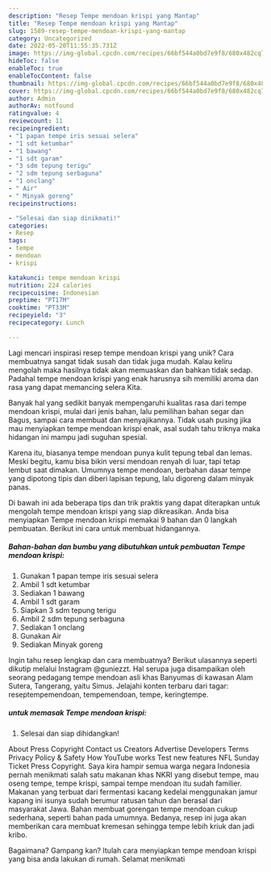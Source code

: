 ```yaml
---
description: "Resep Tempe mendoan krispi yang Mantap"
title: "Resep Tempe mendoan krispi yang Mantap"
slug: 1589-resep-tempe-mendoan-krispi-yang-mantap
category: Uncategorized
date: 2022-05-20T11:55:35.731Z
image: https://img-global.cpcdn.com/recipes/66bf544a0bd7e9f8/680x482cq70/tempe-mendoan-krispi-foto-resep-utama.jpg
hideToc: false
enableToc: true
enableTocContent: false
thumbnail: https://img-global.cpcdn.com/recipes/66bf544a0bd7e9f8/680x482cq70/tempe-mendoan-krispi-foto-resep-utama.jpg
cover: https://img-global.cpcdn.com/recipes/66bf544a0bd7e9f8/680x482cq70/tempe-mendoan-krispi-foto-resep-utama.jpg
author: Admin
authorAv: notfound
ratingvalue: 4
reviewcount: 11
recipeingredient:
- "1 papan tempe iris sesuai selera"
- "1 sdt ketumbar"
- "1 bawang"
- "1 sdt garam"
- "3 sdm tepung terigu"
- "2 sdm tepung serbaguna"
- "1 onclang"
- " Air"
- " Minyak goreng"
recipeinstructions:

- "Selesai dan siap dinikmati!"
categories:
- Resep
tags:
- tempe
- mendoan
- krispi

katakunci: tempe mendoan krispi 
nutrition: 224 calories
recipecuisine: Indonesian
preptime: "PT17M"
cooktime: "PT33M"
recipeyield: "3"
recipecategory: Lunch

---
```





Lagi mencari inspirasi resep tempe mendoan krispi yang unik? Cara membuatnya sangat tidak susah dan tidak juga mudah. Kalau keliru mengolah maka hasilnya tidak akan memuaskan dan bahkan tidak sedap. Padahal tempe mendoan krispi yang enak harusnya sih memiliki aroma dan rasa yang dapat memancing selera Kita.





Banyak hal yang sedikit banyak mempengaruhi kualitas rasa dari tempe mendoan krispi, mulai dari jenis bahan, lalu pemilihan bahan segar dan Bagus, sampai cara membuat dan menyajikannya. Tidak usah pusing jika mau menyiapkan tempe mendoan krispi enak,      asal sudah tahu triknya maka hidangan ini mampu jadi suguhan spesial.














Karena itu, biasanya tempe mendoan punya kulit tepung tebal dan lemas. Meski begitu, kamu bisa bikin versi mendoan renyah di luar, tapi tetap lembut saat dimakan. Umumnya tempe mendoan, berbahan dasar tempe yang dipotong tipis dan diberi lapisan tepung, lalu digoreng dalam minyak panas.






Di bawah ini ada beberapa tips dan trik praktis yang dapat diterapkan untuk mengolah tempe mendoan krispi yang siap dikreasikan. Anda bisa menyiapkan Tempe mendoan krispi memakai 9 bahan dan 0 langkah pembuatan. Berikut ini cara untuk membuat hidangannya.

<!--inarticleads1-->

##### Bahan-bahan dan bumbu yang dibutuhkan untuk pembuatan Tempe mendoan krispi:

1. Gunakan 1 papan tempe iris sesuai selera
1. Ambil 1 sdt ketumbar
1. Sediakan 1 bawang
1. Ambil 1 sdt garam
1. Siapkan 3 sdm tepung terigu
1. Ambil 2 sdm tepung serbaguna
1. Sediakan 1 onclang
1. Gunakan  Air
1. Sediakan  Minyak goreng


Ingin tahu resep lengkap dan cara membuatnya? Berikut ulasannya seperti dikutip melalui Instagram @guniezzt. Hal serupa juga disampaikan oleh seorang pedagang tempe mendoan asli khas Banyumas di kawasan Alam Sutera, Tangerang, yaitu Simus. Jelajahi konten terbaru dari tagar: reseptempemendoan, tempemendoan, tempe, keringtempe. 

<!--inarticleads2-->

#####  untuk memasak Tempe mendoan krispi:


1. Selesai dan siap dihidangkan!

About Press Copyright Contact us Creators Advertise Developers Terms Privacy Policy &amp; Safety How YouTube works Test new features NFL Sunday Ticket Press Copyright. Saya kira hampir semua warga negara Indonesia pernah menikmati salah satu makanan khas NKRI yang disebut tempe, mau oseng tempe, tempe krispi, sampai tempe mendoan itu sudah familier. Makanan yang terbuat dari fermentasi kacang kedelai menggunakan jamur kapang ini isunya sudah berumur ratusan tahun dan berasal dari masyarakat Jawa. Bahan membuat gorengan tempe mendoan cukup sederhana, seperti bahan pada umumnya. Bedanya, resep ini juga akan memberikan cara membuat kremesan sehingga tempe lebih kriuk dan jadi kribo. 

Bagaimana? Gampang kan? Itulah cara menyiapkan tempe mendoan krispi yang bisa anda lakukan di rumah. Selamat menikmati

